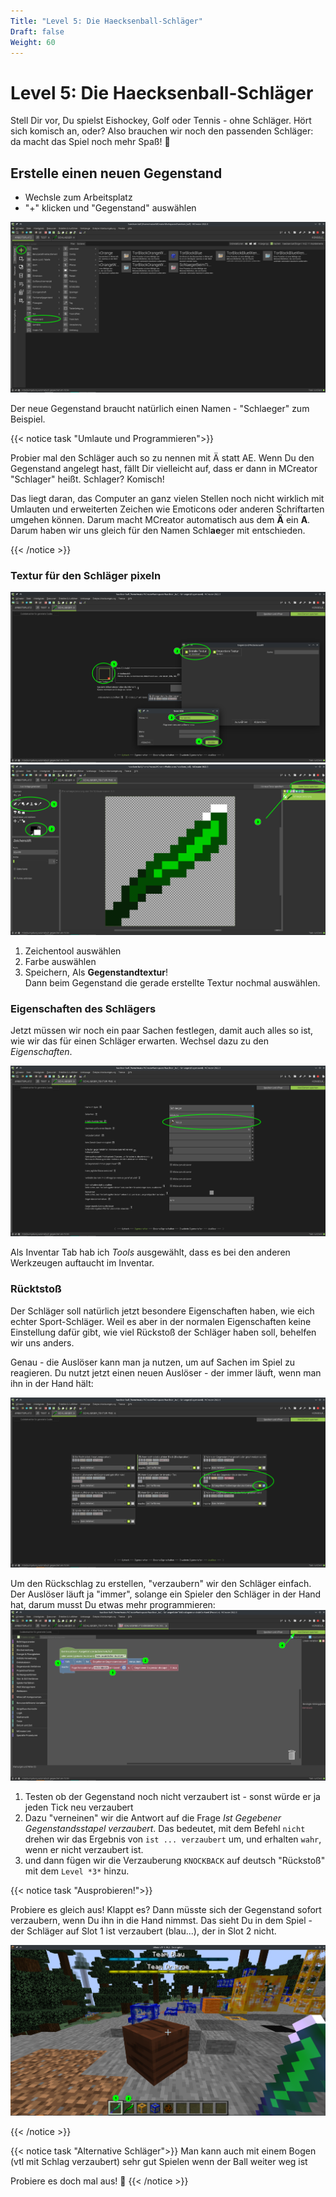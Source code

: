 ```yaml
---
Title: "Level 5: Die Haecksenball-Schläger"
Draft: false
Weight: 60
---
```


# Level 5: Die Haecksenball-Schläger

Stell Dir vor, Du spielst Eishockey, Golf oder Tennis - ohne Schläger. Hört sich komisch an, oder? Also brauchen wir noch den passenden Schläger: da macht das Spiel noch mehr Spaß! 💪

## Erstelle einen neuen **Gegenstand**

- Wechsle zum Arbeitsplatz
- "+" klicken und "Gegenstand" auswählen

![Gegenstand erstellen](gegenstand-erstellen.png)

Der neue Gegenstand braucht natürlich einen Namen - "Schlaeger" zum Beispiel. 

{{< notice task "Umlaute und Programmieren">}}

Probier mal den Schläger auch so zu nennen mit Ä statt AE. Wenn Du den Gegenstand angelegt hast, fällt Dir vielleicht auf, dass er dann in MCreator "Schlager" heißt. Schlager? Komisch!

Das liegt daran, das Computer an ganz vielen Stellen noch nicht wirklich mit Umlauten und erweiterten Zeichen wie Emoticons oder anderen Schriftarten umgehen können. Darum macht MCreator automatisch aus dem **Ä** ein **A**. Darum haben wir uns gleich für den Namen Schl**ae**ger mit entschieden. 

{{< /notice >}} 

### Textur für den Schläger pixeln

![Dem Gegenstand eine Textur hinzufügen](gegenstand-textur-erstellen.png)  
![Wir malen einen Schläger. Kannst Du besser? Will ich sehen!](gegenstand-pixeln.png)

1. Zeichentool auswählen
2. Farbe auswählen
3. Speichern, Als **Gegenstandtextur**!  
   Dann beim Gegenstand die gerade erstellte Textur nochmal auswählen.

### Eigenschaften des Schlägers

Jetzt müssen wir noch ein paar Sachen festlegen, damit auch alles so ist, wie wir das für einen Schläger erwarten. Wechsel dazu zu den *Eigenschaften*.

![Gegenstand Eigenschaften](gegenstand-eigenschaften.png)

Als Inventar Tab hab ich *Tools* ausgewählt, dass es bei den anderen Werkzeugen auftaucht im Inventar.

### Rücktstoß

Der Schläger soll natürlich jetzt besondere Eigenschaften haben, wie eich echter Sport-Schläger. Weil es aber in der normalen Eigenschaften keine Einstellung dafür gibt, wie viel Rückstoß der Schläger haben soll, behelfen wir uns anders. 

Genau - die Auslöser kann man ja nutzen, um auf Sachen im Spiel zu reagieren. Du nutzt jetzt einen neuen Auslöser - der immer läuft, wenn man ihn in der Hand hält: 

![Auslöser für den Schläger - Bei jedem Tick](ausloeser.png)

Um den Rückschlag zu erstellen, "verzaubern" wir den Schläger einfach. Der Auslöser läuft ja "immer", solange ein Spieler den Schläger in der Hand hat, darum musst Du etwas mehr programmieren:
![Code zum Verzaubern des Schlägers](code-in-hand-verzaubern.png)

1. Testen ob der Gegenstand noch nicht verzaubert ist - sonst würde er ja jeden Tick neu verzaubert
2. Dazu "verneinen" wir die Antwort auf die Frage *Ist Gegebener Gegenstandsstapel verzaubert*. Das bedeutet, mit dem Befehl `nicht` drehen wir das Ergebnis von `ist ... verzaubert` um, und erhalten `wahr`, wenn er nicht verzaubert ist.
3. und dann fügen wir die Verzauberung `KNOCKBACK` auf deutsch "Rückstoß" mit dem `Level *3*` hinzu.

{{< notice task "Ausprobieren!">}}

Probiere es gleich aus! Klappt es? Dann müsste sich der Gegenstand sofort verzaubern, wenn Du ihn in die Hand nimmst. Das sieht Du in dem Spiel - der Schläger auf Slot 1 ist verzaubert (blau...), der in Slot 2 nicht. 

![1 ist in der Hand - und verzaubert!](ingame-schlaeger.png)

{{< /notice >}} 

{{< notice task "Alternative Schläger">}}
Man kann auch mit einem Bogen (vtl mit Schlag verzaubert) sehr gut Spielen wenn der Ball weiter weg ist 

Probiere es doch mal aus! 🧪
{{< /notice >}} 

## 
